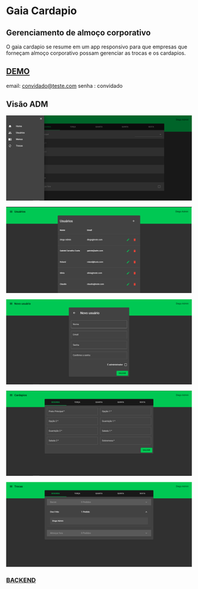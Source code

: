 # Gaia Cardapio
## Gerenciamento de almoço corporativo
O gaia cardapio se resume em um app responsivo para que empresas que forneçam almoço 
corporativo possam gerenciar as trocas e os cardapios.

## [DEMO](http://gaia-web.herokuapp.com)
email: convidado@teste.com
senha : convidado

## Visão ADM

![](https://github.com/gabriel-Oak/gaia-react/blob/master/demo/01.PNG?raw=true)

![](https://github.com/gabriel-Oak/gaia-react/blob/master/demo/02.PNG?raw=true)

![](https://github.com/gabriel-Oak/gaia-react/blob/master/demo/03.PNG?raw=true)

![](https://github.com/gabriel-Oak/gaia-react/blob/master/demo/04.PNG?raw=true)

![](https://github.com/gabriel-Oak/gaia-react/blob/master/demo/05.PNG?raw=true)

### [BACKEND](https://github.com/DiegoRugue/gaia-api)

